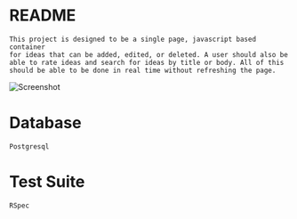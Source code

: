 # README
    This project is designed to be a single page, javascript based container
    for ideas that can be added, edited, or deleted. A user should also be
    able to rate ideas and search for ideas by title or body. All of this
    should be able to be done in real time without refreshing the page.
    
![Screenshot](http://i.imgur.com/i7o0fvq.png)
# Database
    Postgresql
    
# Test Suite
    RSpec
